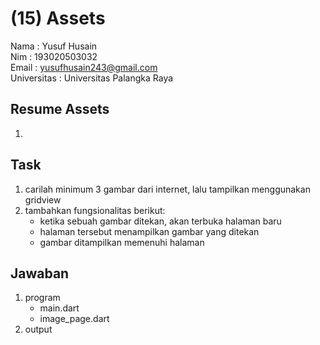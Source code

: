 # (15) Assets

Nama : Yusuf Husain <br>
Nim : 193020503032 <br>
Email : yusufhusain243@gmail.com <br>
Universitas : Universitas Palangka Raya

## Resume Assets
1. 
## Task

1. carilah minimum 3 gambar dari internet, lalu tampilkan menggunakan gridview
2. tambahkan fungsionalitas berikut:
   - ketika sebuah gambar ditekan, akan terbuka halaman baru
   - halaman tersebut menampilkan gambar yang ditekan
   - gambar ditampilkan memenuhi halaman

## Jawaban
1. program
    - main.dart
    - image_page.dart
2. output

